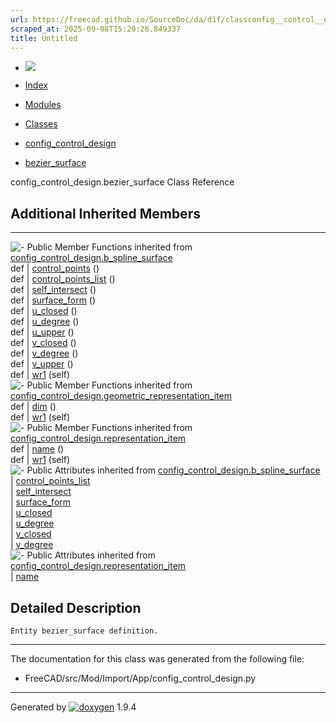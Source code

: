 ```yaml
---
url: https://freecad.github.io/SourceDoc/da/d1f/classconfig__control__design_1_1bezier__surface.html
scraped_at: 2025-09-08T15:20:26.849337
title: Untitled
---
```


  * [ ![](https://www.freecad.org/svg/logo-freecad.svg) ](https://freecadweb.org "FreeCAD")
  * [Index](../../index.html "Index")
  * [Modules](../../modules.html "Modules list")
  * [Classes](../../annotated.html "Annotated list")

  * [config_control_design](../../d4/d07/namespaceconfig__control__design.html)
  * [bezier_surface](../../da/d1f/classconfig__control__design_1_1bezier__surface.html)

config_control_design.bezier_surface Class Reference

##  Additional Inherited Members  
  
---  
![-](../../closed.png) Public Member Functions inherited from
[config_control_design.b_spline_surface](../../de/d46/classconfig__control__design_1_1b__spline__surface.html)  
def | [control_points](../../de/d46/classconfig__control__design_1_1b__spline__surface.html#a7f30f922cfccbabe89073ee253a944c8) ()  
def | [control_points_list](../../de/d46/classconfig__control__design_1_1b__spline__surface.html#aa1b366e31d899cc417b08134279a8459) ()  
def | [self_intersect](../../de/d46/classconfig__control__design_1_1b__spline__surface.html#a77049c5d51fcf17d3c88bc98e1416784) ()  
def | [surface_form](../../de/d46/classconfig__control__design_1_1b__spline__surface.html#a39242e3b85687eae585e8db328338564) ()  
def | [u_closed](../../de/d46/classconfig__control__design_1_1b__spline__surface.html#a83e156fa2166dc68779e732b6250f870) ()  
def | [u_degree](../../de/d46/classconfig__control__design_1_1b__spline__surface.html#a5aa6d146290b53d4041fc98ffe107e8a) ()  
def | [u_upper](../../de/d46/classconfig__control__design_1_1b__spline__surface.html#ab949a61fc35271f21ccf0ff96cf04d34) ()  
def | [v_closed](../../de/d46/classconfig__control__design_1_1b__spline__surface.html#a7ef022464052dcf1c043bdd9be33c6f5) ()  
def | [v_degree](../../de/d46/classconfig__control__design_1_1b__spline__surface.html#ac17b44aa0c54c80f63537307536a1234) ()  
def | [v_upper](../../de/d46/classconfig__control__design_1_1b__spline__surface.html#a07480bbc0bba2230d560575ab0a41c2b) ()  
def | [wr1](../../de/d46/classconfig__control__design_1_1b__spline__surface.html#a7b8fa4169157c5e5b779fdc1bfbbeb97) (self)  
![-](../../closed.png) Public Member Functions inherited from
[config_control_design.geometric_representation_item](../../d3/d18/classconfig__control__design_1_1geometric__representation__item.html)  
def | [dim](../../d3/d18/classconfig__control__design_1_1geometric__representation__item.html#aac385fb99d009b699d0d77f10ebdc5f1) ()  
def | [wr1](../../d3/d18/classconfig__control__design_1_1geometric__representation__item.html#a779ebde9495ea4132b585e06aa418f13) (self)  
![-](../../closed.png) Public Member Functions inherited from
[config_control_design.representation_item](../../d9/d69/classconfig__control__design_1_1representation__item.html)  
def | [name](../../d9/d69/classconfig__control__design_1_1representation__item.html#a5ea878073c85170f328deff23a9c5732) ()  
def | [wr1](../../d9/d69/classconfig__control__design_1_1representation__item.html#a4cdc1db49341dedc8f271ec89801c713) (self)  
![-](../../closed.png) Public Attributes inherited from
[config_control_design.b_spline_surface](../../de/d46/classconfig__control__design_1_1b__spline__surface.html)  
|
[control_points_list](../../de/d46/classconfig__control__design_1_1b__spline__surface.html#a32ded8f4c1082d4f1e122440c1d43309)  
|
[self_intersect](../../de/d46/classconfig__control__design_1_1b__spline__surface.html#a8c314c22fe865c70960358efc204dd8a)  
|
[surface_form](../../de/d46/classconfig__control__design_1_1b__spline__surface.html#aac08b23dcd3fc7c89b8db036c4e85e50)  
|
[u_closed](../../de/d46/classconfig__control__design_1_1b__spline__surface.html#af4f570ce050b156bf8d6cdf62d99475b)  
|
[u_degree](../../de/d46/classconfig__control__design_1_1b__spline__surface.html#ac4b5224a5272b1179f5f98a83a607644)  
|
[v_closed](../../de/d46/classconfig__control__design_1_1b__spline__surface.html#ac1c1214a355a6bb1b3c622f5a3ee69c0)  
|
[v_degree](../../de/d46/classconfig__control__design_1_1b__spline__surface.html#a1a43a8618be50249b039ace0803392e7)  
![-](../../closed.png) Public Attributes inherited from
[config_control_design.representation_item](../../d9/d69/classconfig__control__design_1_1representation__item.html)  
|
[name](../../d9/d69/classconfig__control__design_1_1representation__item.html#a0e8be677f8410825a46422f3c0e1c128)  
  
## Detailed Description

    
    
    Entity bezier_surface definition.

* * *

The documentation for this class was generated from the following file:

  * FreeCAD/src/Mod/Import/App/config_control_design.py

* * *

Generated by
[![doxygen](../../doxygen.svg)](https://www.doxygen.org/index.html) 1.9.4

